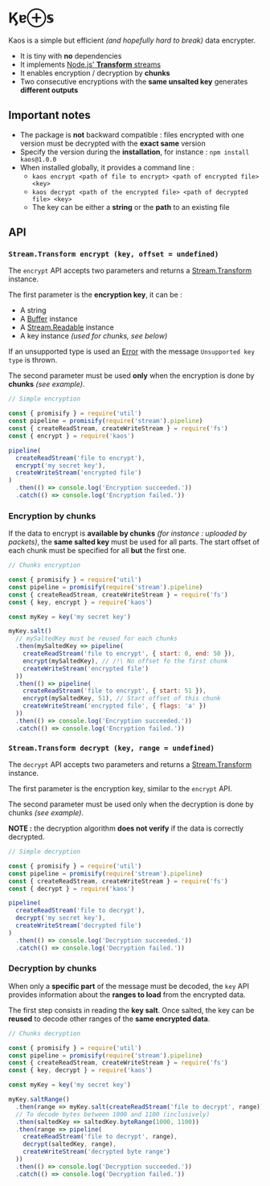 # &#975;&#592;&oplus;&sopf;

Kaos is a simple but efficient *(and hopefully hard to break)* data encrypter.

* It is tiny with **no** dependencies
* It implements [Node.js' **Transform** streams](https://nodejs.org/api/stream.html#stream_class_stream_transform)
* It enables encryption / decryption by **chunks**
* Two consecutive encryptions with the **same unsalted key** generates **different outputs**

## Important notes

* The package is **not** backward compatible : files encrypted with one version must be decrypted with the **exact same** version
* Specify the version during the **installation**, for instance : `npm install kaos@1.0.0`
* When installed globally, it provides a command line :
  * `kaos encrypt <path of file to encrypt> <path of encrypted file> <key>`
  * `kaos decrypt <path of the encrypted file> <path of decrypted file> <key>`
  * The key can be either a **string** or the **path** to an existing file

## API

### `Stream.Transform encrypt (key, offset = undefined)`

The `encrypt` API accepts two parameters and returns a [Stream.Transform](https://nodejs.org/api/stream.html#stream_class_stream_transform) instance.

The first parameter is the **encryption key**, it can be :
* A string
* A [Buffer](https://nodejs.org/api/buffer.html#buffer_class_buffer) instance
* A [Stream.Readable](https://nodejs.org/api/stream.html#stream_class_stream_readable) instance
* A key instance *(used for chunks, see below)*

If an unsupported type is used an [Error](https://developer.mozilla.org/fr/docs/Web/JavaScript/Reference/Objets_globaux/Error) with the message `Unsupported key type` is thrown.

The second parameter must be used **only** when the encryption is done by **chunks** *(see example)*.

```javascript
// Simple encryption

const { promisify } = require('util')
const pipeline = promisify(require('stream').pipeline)
const { createReadStream, createWriteStream } = require('fs')
const { encrypt } = require('kaos')

pipeline(
  createReadStream('file to encrypt'),
  encrypt('my secret key'),
  createWriteStream('encrypted file')
)
  .then(() => console.log('Encryption succeeded.'))
  .catch(() => console.log('Encryption failed.'))
```

### Encryption by chunks

If the data to encrypt is **available by chunks** *(for instance : uploaded by packets)*, the **same salted key** must be used for all parts. The start offset of each chunk must be specified for all **but** the first one.

```javascript
// Chunks encryption

const { promisify } = require('util')
const pipeline = promisify(require('stream').pipeline)
const { createReadStream, createWriteStream } = require('fs')
const { key, encrypt } = require('kaos')

const myKey = key('my secret key')

myKey.salt()
  // mySaltedKey must be reused for each chunks
  .then(mySaltedKey => pipeline(
    createReadStream('file to encrypt', { start: 0, end: 50 }),
    encrypt(mySaltedKey), // /!\ No offset fo the first chunk
    createWriteStream('encrypted file')
  ))
  .then(() => pipeline(
    createReadStream('file to encrypt', { start: 51 }),
    encrypt(mySaltedKey, 51), // Start offset of this chunk
    createWriteStream('encrypted file', { flags: 'a' })
  ))
  .then(() => console.log('Encryption succeeded.'))
  .catch(() => console.log('Encryption failed.'))
```

### `Stream.Transform decrypt (key, range = undefined)`

The `decrypt` API accepts two parameters and returns a [Stream.Transform](https://nodejs.org/api/stream.html#stream_class_stream_transform) instance.

The first parameter is the encryption key, similar to the `encrypt` API.

The second parameter must be used only when the decryption is done by chunks *(see example)*.

**NOTE :** the decryption algorithm **does not verify** if the data is correctly decrypted.

```javascript
// Simple decryption

const { promisify } = require('util')
const pipeline = promisify(require('stream').pipeline)
const { createReadStream, createWriteStream } = require('fs')
const { decrypt } = require('kaos')

pipeline(
  createReadStream('file to decrypt'),
  decrypt('my secret key'),
  createWriteStream('decrypted file')
)
  .then(() => console.log('Decryption succeeded.'))
  .catch(() => console.log('Decryption failed.'))
```

### Decryption by chunks

When only a **specific part** of the message must be decoded, the `key` API provides information about the **ranges to load** from the encrypted data.

The first step consists in reading the **key salt**. Once salted, the key can be **reused** to decode other ranges of the **same encrypted data**.

```javascript
// Chunks decryption

const { promisify } = require('util')
const pipeline = promisify(require('stream').pipeline)
const { createReadStream, createWriteStream } = require('fs')
const { key, decrypt } = require('kaos')

const myKey = key('my secret key')

myKey.saltRange()
  .then(range => myKey.salt(createReadStream('file to decrypt', range)))
  // To decode bytes between 1000 and 1100 (inclusively)
  .then(saltedKey => saltedKey.byteRange(1000, 1100))
  .then(range => pipeline(
    createReadStream('file to decrypt', range),
    decrypt(saltedKey, range),
    createWriteStream('decrypted byte range')
  ))
  .then(() => console.log('Decryption succeeded.'))
  .catch(() => console.log('Decryption failed.'))
```
